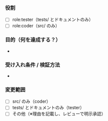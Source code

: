 ### 役割
- [ ] role:tester（tests/ とドキュメントのみ）
- [ ] role:coder（src/ のみ）

### 目的（何を達成する？）
-

### 受け入れ条件 / 検証方法
-

### 変更範囲
- [ ] src/ のみ（coder）
- [ ] tests/ とドキュメントのみ（tester）
- [ ] その他（※理由を記載し、レビューで明示承認）
